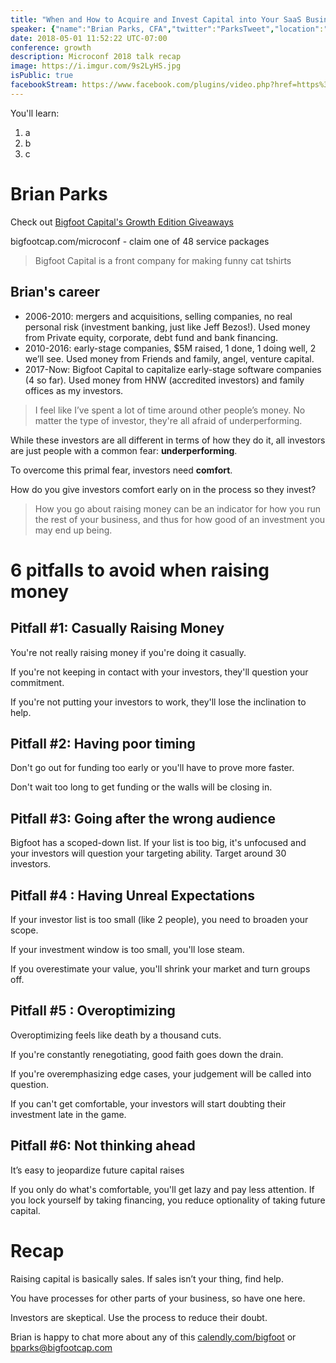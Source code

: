 ```yaml
---
title: "When and How to Acquire and Invest Capital into Your SaaS Business"
speaker: {"name":"Brian Parks, CFA","twitter":"ParksTweet","location":"Denver, CO","description":"SaaS and Crystal Palace supporter, https://t.co/D9pObfCJSY\n@bigfootcapital","verified":false,"image":"https://pbs.twimg.com/profile_images/846169590887473152/XrSZE9wv.jpg","website":"http://www.bigfootcap.com"}
date: 2018-05-01 11:52:22 UTC-07:00
conference: growth
description: Microconf 2018 talk recap
image: https://i.imgur.com/9s2LyHS.jpg
isPublic: true
facebookStream: https://www.facebook.com/plugins/video.php?href=https%3A%2F%2Fwww.facebook.com%2Fteamlanio%2Fvideos%2F1676996419015648%2F&show_text=0&width=560
---
```


You'll learn:

1. a
2. b
3. c

# Brian Parks

Check out [Bigfoot Capital's Growth Edition Giveaways](https://www.bigfootcap.com/microconf-growth-edition-giveaways/)

bigfootcap.com/microconf - claim one of 48 service packages

> Bigfoot Capital is a front company for making funny cat tshirts

## Brian's career

* 2006-2010: mergers and acquisitions, selling companies, no real personal risk (investment banking, just like Jeff Bezos!). Used money from Private equity, corporate, debt fund and bank financing.
* 2010-2016: early-stage companies, $5M raised, 1 done, 1 doing well, 2 we’ll see. Used money from Friends and family, angel, venture capital.
* 2017-Now: Bigfoot Capital to capitalize early-stage software companies (4 so far). Used money from HNW (accredited investors) and family offices as my investors.

> I feel like I’ve spent a lot of time around other people’s money. No matter the type of investor, they're all afraid of underperforming.

While these investors are all different in terms of how they do it, all investors are just people with a common fear: **underperforming**.

To overcome this primal fear, investors need **comfort**.

How do you give investors comfort early on in the process so they invest?

> How you go about raising money can be an indicator for how you run the rest of your business, and thus for how good of an investment you may end up being.

# 6 pitfalls to avoid when raising money

## Pitfall #1: Casually Raising Money

You're not really raising money if you're doing it casually.

If you're not keeping in contact with your investors, they'll question your commitment.

If you're not putting your investors to work, they'll lose the inclination to help.

## Pitfall #2: Having poor timing

Don't go out for funding too early or you'll have to prove more faster.

Don't wait too long to get funding or the walls will be closing in.

## Pitfall #3: Going after the wrong audience

Bigfoot has a scoped-down list. If your list is too big, it's unfocused and your investors will question your targeting ability. Target around 30 investors.

## Pitfall #4 : Having Unreal Expectations

If your investor list is too small (like 2 people), you need to broaden your scope.

If your investment window is too small, you'll lose steam.

If you overestimate your value, you'll shrink your market and turn groups off.

## Pitfall #5 : Overoptimizing

Overoptimizing feels like death by a thousand cuts.

If you're constantly renegotiating, good faith goes down the drain.

If you're overemphasizing edge cases, your judgement will be called into question.

If you can't get comfortable, your investors will start doubting their investment late in the game.

## Pitfall #6: Not thinking ahead

It’s easy to jeopardize future capital raises

If you only do what's comfortable, you'll get lazy and pay less attention. If you lock yourself by taking financing, you reduce optionality of taking future capital.

# Recap

Raising capital is basically sales. If sales isn’t your thing, find help.

You have processes for other parts of your business, so have one here.

Investors are skeptical. Use the process to reduce their doubt.

Brian is happy to chat more about any of this
[calendly.com/bigfoot](https://calendly.com/bigfoot) or [bparks@bigfootcap.com](mailto:bparks@bigfootcap.com)
